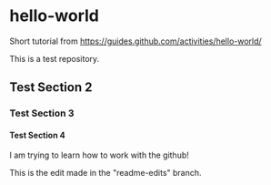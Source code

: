 # hello-world
Short tutorial from https://guides.github.com/activities/hello-world/

This is a test repository.
## Test Section 2
### Test Section 3
#### Test Section 4

I am trying to learn how to work with the github!

This is the edit made in the "readme-edits" branch.
